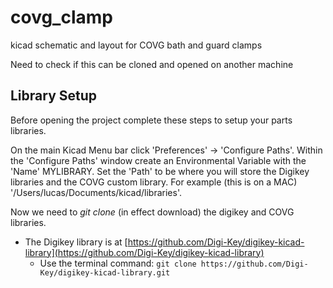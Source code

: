 # covg_clamp
kicad schematic and layout for COVG bath and guard clamps

Need to check if this can be cloned and opened on another machine 


## Library Setup 
Before opening the project complete these steps to setup your parts libraries. 

On the main Kicad Menu bar click 'Preferences' -> 'Configure Paths'. Within the 'Configure Paths' window create an Environmental Variable with the 'Name' MYLIBRARY.
Set the 'Path' to be where you will store the Digikey libraries and the COVG custom library. For example (this is on a MAC) '/Users/lucas/Documents/kicad/libraries'.

Now we need to *git clone* (in effect download) the digikey and COVG libraries. 

* The Digikey library is at [https://github.com/Digi-Key/digikey-kicad-library](https://github.com/Digi-Key/digikey-kicad-library)
	* Use the terminal command: `git clone https://github.com/Digi-Key/digikey-kicad-library.git ` 



